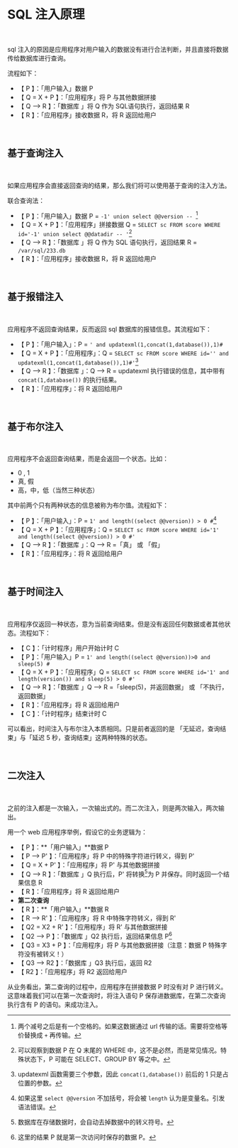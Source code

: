 # SQL 注入原理

<br/>

sql 注入的原因是应用程序对用户输入的数据没有进行合法判断，并且直接将数据传给数据库进行查询。

流程如下：

- 【 P               】：「用户输入」数据 P
- 【 Q = X + P 】：「应用程序」将 P 与其他数据拼接
- 【 Q --> R     】：「数据库    」将 Q 作为 SQL语句执行，返回结果 R
- 【 R               】：「应用程序」接收数据 R，将 R 返回给用户

<br/>

## 基于查询注入

<br/>

如果应用程序会直接返回查询的结果，那么我们将可以使用基于查询的注入方法。

联合查询法：

- 【 P               】：「用户输入」数据 P = `-1' union select @@version -- `[^1]
- 【 Q = X + P 】：「应用程序」拼接数据 Q = `SELECT sc FROM score WHERE id='-1' union select @@datadir -- '`[^2]
- 【 Q --> R     】：「数据库    」将 Q 作为 SQL 语句执行，返回结果 R = `/var/sql/233.db`
- 【 R               】：「应用程序」接收数据 R，将 R 返回给用户

[^1]:两个减号之后是有一个空格的。如果这数据通过 url 传输的话。需要将空格等价替换成 `+` 再传输。
[^2]:可以观察到数据 P 在 Q 末尾的 WHERE 中，这不是必然，而是常见情况。特殊状态下，P 可能在 SELECT、GROUP BY 等之中。

<br/>

## 基于报错注入

<br/>

应用程序不返回查询结果，反而返回 sql 数据库的报错信息。其流程如下：

- 【 P               】：「用户输入」：P = `' and updatexml(1,concat(1,database()),1)#`
- 【 Q = X + P 】：「应用程序」：Q = `SELECT sc FROM score WHERE id='' and updatexml(1,concat(1,database()),1)#'`[^3]
- 【 Q --> R     】：「数据库    」：Q --> R = updatexml 执行错误的信息，其中带有 `concat(1,database())` 的执行结果。
- 【 R               】：「应用程序」：将 R 返回给用户

[^3]:updatexml 函数需要三个参数，因此 `concat(1,database())`  前后的 1 只是占位置的参数。

<br/>

## 基于布尔注入

<br/>

应用程序不会返回查询结果，而是会返回一个状态。比如：

- 0 , 1
- 真, 假
- 高，中，低（当然三种状态）

其中前两个只有两种状态的信息被称为布尔值。流程如下：

- 【 P               】：「用户输入」：P = `1' and length((select @@version)) > 0 #`[^4]
- 【 Q = X + P 】：「应用程序」：Q = `SELECT sc FROM score WHERE id='1' and length((select @@version)) > 0 #'`
- 【 Q --> R     】：「数据库    」：Q --> R =「真」 或 「假」
- 【 R               】：「应用程序」：将 R 返回给用户

[^4]:如果这里 `select @@version` 不加括号，将会被 `length` 认为是变量名。引发语法错误。


<br/>


## 基于时间注入

<br/>

应用程序仅返回一种状态，意为当前查询结束。但是没有返回任何数据或者其他状态。流程如下：

- 【 C               】：「计时程序」用户开始计时 C
- 【 P               】：「用户输入」P = `1' and length((select @@version))>0 and sleep(5) #`
- 【 Q = X + P 】：「应用程序」Q = `SELECT sc FROM score WHERE id='1' and length(version()) and sleep(5) > 0 #'`
- 【 Q --> R     】：「数据库    」Q  --> R =「sleep(5)，并返回数据」 或 「不执行，返回数据」
- 【 R               】：「应用程序」将 R 返回给用户
- 【 C               】：「计时程序」结束计时 C

可以看出，时间注入与布尔注入本质相同。只是前者返回的是 「无延迟，查询结束」与「延迟 5 秒，查询结束」这两种特殊的状态。

<br/>

## 二次注入

<br/>

之前的注入都是一次输入，一次输出式的。而二次注入，则是两次输入，两次输出。

用一个 web 应用程序举例，假设它的业务逻辑为：

- 【 P                】：**「用户输入」**数据 P
- 【 P --> P'      】：「应用程序」将 P 中的特殊字符进行转义，得到 P'
- 【 Q = X + P' 】：「应用程序」将 P' 与其他数据拼接
- 【 Q --> R      】：「数据库    」Q 执行后，P' 将转换[^5]为 P 并保存。同时返回一个结果信息 R
- 【 R                】：「应用程序」将 R 返回给用户
- **第二次查询**
- 【 R                     】：**「用户输入」**数据 R
- 【 R --> R'           】：「应用程序」将 R 中特殊字符转义，得到 R'
- 【 Q2 = X2 + R'  】：「应用程序」将 R' 与其他数据拼接
- 【 Q2 --> P         】：「数据库    」Q2 执行后，返回结果信息 P[^6]
- 【 Q3 = X3 + P   】：「应用程序」将 P 与其他数据拼接（注意：数据 P 特殊字符没有被转义！）
- 【 Q3 --> R2       】：「数据库    」Q3 执行后，返回 R2
- 【 R2                   】：「应用程序」将 R2 返回给用户

从业务看出，第二查询的过程中，应用程序在拼接数据 P 时没有对 P 进行转义。这意味着我们可以在第一次查询时，将注入语句 P 保存进数据库，在第二次查询执行含有 P 的语句。来成功注入。

[^5]:数据库在存储数据时，会自动去掉数据中的转义符号。
[^6]:这里的结果 P 就是第一次访问时保存的数据 P。

